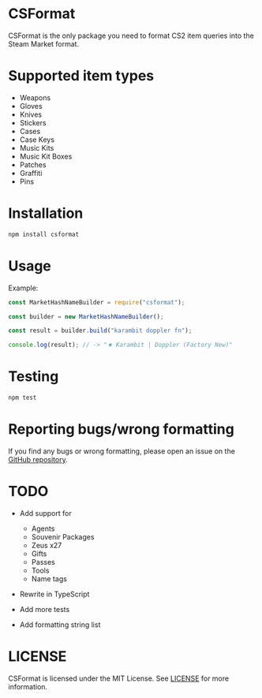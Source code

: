 # CSFormat

CSFormat is the only package you need to format CS2 item queries into the Steam Market format.

# Supported item types

- Weapons
- Gloves
- Knives
- Stickers
- Cases
- Case Keys
- Music Kits
- Music Kit Boxes
- Patches
- Graffiti
- Pins

# Installation

```bash
npm install csformat
```

# Usage

Example:

```javascript
const MarketHashNameBuilder = require("csformat");

const builder = new MarketHashNameBuilder();

const result = builder.build("karambit doppler fn");

console.log(result); // -> "★ Karambit | Doppler (Factory New)"
```

# Testing

```bash
npm test
```

# Reporting bugs/wrong formatting

If you find any bugs or wrong formatting, please open an issue on the [GitHub repository](https://github.com/cadenmarinozzi/CSFormat).

# TODO

- Add support for

  - Agents
  - Souvenir Packages
  - Zeus x27
  - Gifts
  - Passes
  - Tools
  - Name tags

- Rewrite in TypeScript
- Add more tests
- Add formatting string list

# LICENSE

CSFormat is licensed under the MIT License. See [LICENSE](LICENSE) for more information.
